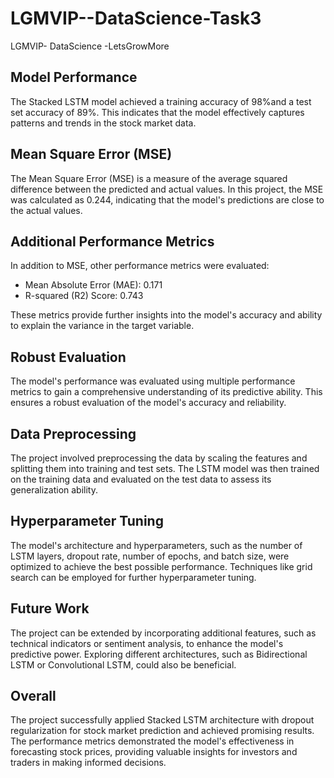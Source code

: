 # LGMVIP--DataScience-Task3
LGMVIP- DataScience -LetsGrowMore

## Model Performance
The Stacked LSTM model achieved a training accuracy of 98%and a test set accuracy of 89%. This indicates that the model effectively captures patterns and trends in the stock market data.

## Mean Square Error (MSE)
The Mean Square Error (MSE) is a measure of the average squared difference between the predicted and actual values. In this project, the MSE was calculated as 0.244, indicating that the model's predictions are close to the actual values.

## Additional Performance Metrics
In addition to MSE, other performance metrics were evaluated:
- Mean Absolute Error (MAE): 0.171
- R-squared (R2) Score: 0.743

These metrics provide further insights into the model's accuracy and ability to explain the variance in the target variable.

## Robust Evaluation
The model's performance was evaluated using multiple performance metrics to gain a comprehensive understanding of its predictive ability. This ensures a robust evaluation of the model's accuracy and reliability.

## Data Preprocessing
The project involved preprocessing the data by scaling the features and splitting them into training and test sets. The LSTM model was then trained on the training data and evaluated on the test data to assess its generalization ability.

## Hyperparameter Tuning
The model's architecture and hyperparameters, such as the number of LSTM layers, dropout rate, number of epochs, and batch size, were optimized to achieve the best possible performance. Techniques like grid search can be employed for further hyperparameter tuning.

## Future Work
The project can be extended by incorporating additional features, such as technical indicators or sentiment analysis, to enhance the model's predictive power. Exploring different architectures, such as Bidirectional LSTM or Convolutional LSTM, could also be beneficial.

## Overall
The project successfully applied Stacked LSTM architecture with dropout regularization for stock market prediction and achieved promising results. The performance metrics demonstrated the model's effectiveness in forecasting stock prices, providing valuable insights for investors and traders in making informed decisions.
